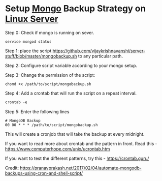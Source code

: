 # Setup [Mongo](https://www.mongodb.com/) Backup Strategy on [Linux Server](https://en.wikipedia.org/wiki/Linux)

Step 0: Check if mongo is running on sever.

```closure
service mongod status
```

Step 1: place the script <https://github.com/vijaykrishnavanshi/server-stuff/blob/master/mongobackup.sh> to any particular path.

Step 2: Configure script variable according to your mongo setup.

Step 3: Change the permission of the script:

```closure
chomd +x /path/to/script/mongobackup.sh
```

Step 4: Add a crontab that will run the script on a repeat interval.

```clojure
crontab -e
```

Step 5: Enter the following lines

```closure
# MongoDB Backup
00 00 * * * /path/to/script/mongobackup.sh
```

This will create a cronjob that will take the  backup at every midnight.

If you want to read more about crontab and the pattern in front. Read this - <https://www.computerhope.com/unix/ucrontab.htm>

If you want to test the different patterns, try this - <https://crontab.guru/>

Credit: <https://pranavprakash.net/2017/02/04/automate-mongodb-backups-using-cron-and-shell-script/>
